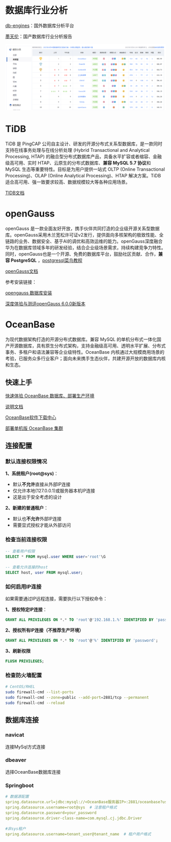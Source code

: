 # 数据库行业分析

[db-engines](https://db-engines.com/en/ranking)：国外数据库分析平台

[墨天伦](https://www.modb.pro/)：国产数据库行业分析报告

![image-20250507153334512](images/image-20250507153334512.png)

# TiDB

TiDB 是 PingCAP 公司自主设计、研发的开源分布式关系型数据库，是一款同时支持在线事务处理与在线分析处理 (Hybrid Transactional and Analytical Processing, HTAP) 的融合型分布式数据库产品，具备水平扩容或者缩容、金融级高可用、实时 HTAP、云原生的分布式数据库、**兼容 MySQL 5.7 协议**和 MySQL 生态等重要特性。目标是为用户提供一站式 OLTP (Online Transactional Processing)、OLAP (Online Analytical Processing)、HTAP 解决方案。TiDB 适合高可用、强一致要求较高、数据规模较大等各种应用场景。

[TIDB文档](https://docs.pingcap.com/zh/tidb/stable/ )

# openGauss

openGauss 是一款全面友好开放，携手伙伴共同打造的企业级开源关系型数据库。openGauss采用木兰宽松许可证v2发行，提供面向多核架构的极致性能、全链路的业务、数据安全、基于AI的调优和高效运维的能力。openGauss深度融合华为在数据库领域多年的研发经验，结合企业级场景需求，持续构建竞争力特性。同时，openGauss也是一个开源、免费的数据库平台，鼓励社区贡献、合作，**兼容 PostgreSQL** ，[postgresql菜鸟教程](https://www.runoob.com/postgresql/postgresql-tutorial.html)

[openGauss文档](https://docs.opengauss.org/zh/)

参考安装链接：

[opengauss 数据库安装](https://blog.csdn.net/weixin_50495215/article/details/146200664)

[深度体验与测评openGauss 6.0.0新版本](https://blog.csdn.net/devcloud/article/details/139586760)

# OceanBase

为现代数据架构打造的开源分布式数据库。兼容 MySQL 的单机分布式一体化国产开源数据库，具有原生分布式架构，支持金融级高可用、透明水平扩展、分布式事务、多租户和语法兼容等企业级特性。OceanBase 内核通过大规模商用场景的考验，已服务众多行业客户；面向未来携手生态伙伴，共建开源开放的数据库内核和生态。

## 快速上手

[快速体验 OceanBase 数据库、部署生产环境](https://open.oceanbase.com/quickStart)

[说明文档](https://www.oceanbase.com/docs/oceanbase-database-cn)

[OceanBase软件下载中心](https://www.oceanbase.com/softwarecenter)

[部署单机版 OceanBase 集群](https://www.oceanbase.com/demo/deploy-a-standalone-cluster)

## 连接配置

### 默认连接权限情况

**1、系统租户(root@sys)**：

- 默认**不允许**直接从外部IP连接
- 仅允许本地(127.0.0.1)或服务器本机IP连接
- 这是出于安全考虑的设计

**2、新建的普通租户**：

- 默认也**不允许**外部IP连接
- 需要显式授权才能从外部访问

### 检查当前连接权限

```sql
-- 查看用户权限
SELECT * FROM mysql.user WHERE user='root'\G

-- 查看允许连接的host
SELECT host, user FROM mysql.user;
```

### 如何启用IP连接

如果需要通过IP远程连接，需要执行以下授权命令：

**1、授权特定IP连接**：

```sql
GRANT ALL PRIVILEGES ON *.* TO 'root'@'192.168.1.%' IDENTIFIED BY 'password';
```

**2、授权所有IP连接（不推荐生产环境）**

```sql
GRANT ALL PRIVILEGES ON *.* TO 'root'@'%' IDENTIFIED BY 'password';
```

**3、刷新权限**

```sql
FLUSH PRIVILEGES;
```

### 检查防火墙配置

```bash
# CentOS/RHEL
sudo firewall-cmd --list-ports
sudo firewall-cmd --zone=public --add-port=2881/tcp --permanent
sudo firewall-cmd --reload
```

## 数据库连接

### navicat

连接MySql方式连接

### dbeaver

选择OceanBase数据库连接

### Springboot

```yml
# 数据源配置
spring.datasource.url=jdbc:mysql://<OceanBase服务器IP>:2881/oceanbase?useSSL=false&allowPublicKeyRetrieval=true&serverTimezone=Asia/Shanghai
spring.datasource.username=root@sys  # 注意租户格式
spring.datasource.password=your_password
spring.datasource.driver-class-name=com.mysql.cj.jdbc.Driver

#非sys租户
spring.datasource.username=tenant_user@tenant_name  # 租户用户格式
```